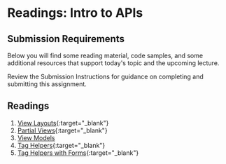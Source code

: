 # Readings: Intro to APIs

## Submission Requirements

Below you will find some reading material, code samples, and some additional resources that support today's topic and the upcoming lecture.

Review the Submission Instructions for guidance on completing and submitting this assignment.

## Readings


1. [View Layouts](https://docs.microsoft.com/en-us/aspnet/core/mvc/views/layout?view=aspnetcore-2.1){:target="_blank"}
1. [Partial Views](https://docs.microsoft.com/en-us/aspnet/core/mvc/views/partial?view=aspnetcore-2.1){:target="_blank"}
1. [View Models](https://docs.microsoft.com/en-us/aspnet/core/mvc/views/overview?view=aspnetcore-2.2)
1. [Tag Helpers](https://docs.microsoft.com/en-us/aspnet/core/mvc/views/tag-helpers/intro?view=aspnetcore-2.1){:target="_blank"} 
1. [Tag Helpers with Forms](https://docs.microsoft.com/en-us/aspnet/core/mvc/views/working-with-forms?view=aspnetcore-2.1){:target="_blank"} 


